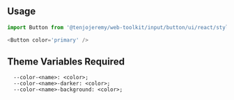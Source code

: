 ## Usage

```js
import Button from '@tenjojeremy/web-toolkit/input/button/ui/react/style1'
```

```js
<Button color='primary' />
```

## Theme Variables Required

```
  --color-<name>: <color>;
  --color-<name>-darker: <color>;
  --color-<name>-background: <color>;
```
